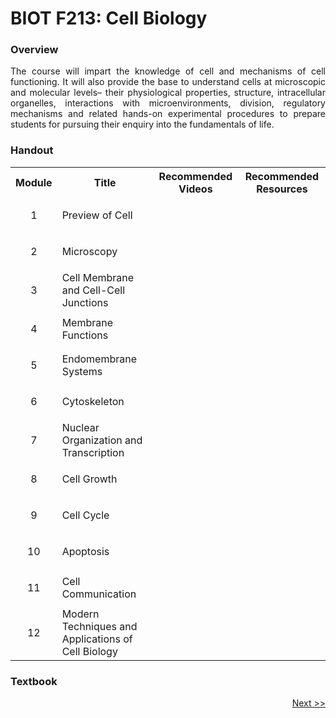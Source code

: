 # BIOT F213: Cell Biology
### Overview
<p align = 'justify'> The course will impart the knowledge of cell and mechanisms of cell functioning. It will also provide the base to understand cells at microscopic and molecular levels– their physiological properties, structure, intracellular organelles, interactions with microenvironments, division, regulatory mechanisms and related hands-on experimental procedures to prepare students for pursuing their enquiry into the fundamentals of life. </p>

### Handout
<table>
  <tr>
    <th>Module</th>
    <th>Title</th>
    <th>Recommended Videos</th>
    <th>Recommended Resources</th>
  </tr>
  <tr>
    <td><p align='center'>1</p></td>
    <td>Preview of Cell</td>
  </tr>
  <tr>
    <td><p align='center'>2</p></td>
    <td>Microscopy</td>
  </tr>
  <tr>
    <td><p align='center'>3</p></td>
    <td>Cell Membrane and Cell-Cell Junctions</td>
  </tr>
  <tr>
    <td><p align='center'>4</p></td>
    <td>Membrane Functions</td>
  </tr>
  <tr>
    <td><p align='center'>5</p></td>
    <td>Endomembrane Systems</td>
  </tr>
  <tr>
    <td><p align='center'>6</p></td>
    <td>Cytoskeleton</td>
  </tr>
  <tr>
    <td><p align='center'>7</p></td>
    <td>Nuclear Organization and Transcription</td>
  </tr>
  <tr>
    <td><p align='center'>8</p></td>
    <td>Cell Growth</td>
  </tr>
  <tr>
    <td><p align='center'>9</p></td>
    <td>Cell Cycle</td>
  </tr>
  <tr>
    <td><p align='center'>10</p></td>
    <td>Apoptosis</td>
  </tr>
  <tr>
    <td><p align='center'>11</p></td>
    <td>Cell Communication</td>
  </tr>
  <tr>
    <td><p align='center'>12</p></td>
    <td>Modern Techniques and Applications of Cell Biology</td>
  </tr>
</table>

### Textbook

<p align="right"><a href='BIOT F215.md'>Next >></a></p>

